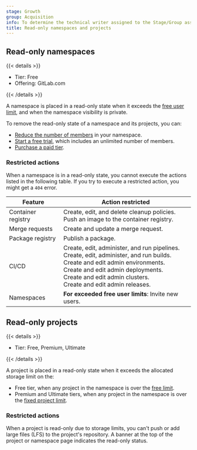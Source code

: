 ```yaml
---
stage: Growth
group: Acquisition
info: To determine the technical writer assigned to the Stage/Group associated with this page, see https://handbook.gitlab.com/handbook/product/ux/technical-writing/#assignments
title: Read-only namespaces and projects
---
```


## Read-only namespaces

{{< details >}}

- Tier: Free
- Offering: GitLab.com

{{< /details >}}

A namespace is placed in a read-only state when it exceeds the [free user limit](free_user_limit.md), and when the namespace visibility is private.

To remove the read-only state of a namespace and its projects, you can:

- [Reduce the number of members](free_user_limit.md#manage-members-in-your-group-namespace) in your namespace.
- [Start a free trial](https://gitlab.com/-/trial_registrations/new), which includes an unlimited number of members.
- [Purchase a paid tier](https://about.gitlab.com/pricing/).

### Restricted actions

When a namespace is in a read-only state, you cannot execute the actions listed in the following table.
If you try to execute a restricted action, you might get a `404` error.

| Feature | Action restricted |
|---------|-------------------|
| Container registry | Create, edit, and delete cleanup policies. <br> Push an image to the container registry. |
| Merge requests | Create and update a merge request. |
| Package registry | Publish a package. |
| CI/CD | Create, edit, administer, and run pipelines. <br>  Create, edit, administer, and run builds. <br>  Create and edit admin environments. <br> Create and edit admin deployments. <br>  Create and edit admin clusters. <br> Create and edit admin releases. |
| Namespaces | **For exceeded free user limits**: Invite new users. |

## Read-only projects

{{< details >}}

- Tier: Free, Premium, Ultimate

{{< /details >}}

A project is placed in a read-only state when it exceeds the allocated storage limit on the:

- Free tier, when any project in the namespace is over the [free limit](storage_usage_quotas.md#free-limit).
- Premium and Ultimate tiers, when any project in the namespace is over the [fixed project limit](storage_usage_quotas.md#fixed-project-limit).

### Restricted actions

When a project is read-only due to storage limits, you can't push or add large files (LFS) to the project's repository.
A banner at the top of the project or namespace page indicates the read-only status.
